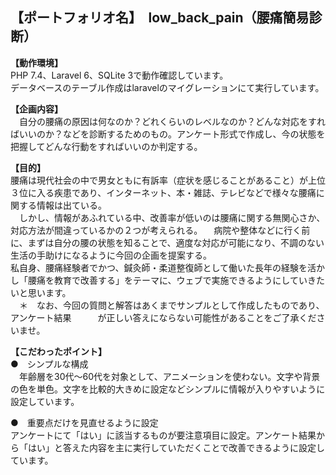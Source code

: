 ## 【ポートフォリオ名】　low_back_pain（腰痛簡易診断）

__【動作環境】__
<br>
PHP 7.4、Laravel 6、SQLite 3で動作確認しています。
<br>
データベースのテーブル作成はlaravelのマイグレーションにて実行しています。

__【企画内容】__
<br>
　自分の腰痛の原因は何なのか？どれくらいのレベルなのか？どんな対応をすればいいのか？などを診断するためのもの。アンケート形式で作成し、今の状態を把握してどんな行動をすればいいのか判定する。

__【目的】__
　<br>
 腰痛は現代社会の中で男女ともに有訴率（症状を感じることがあること）が上位３位に入る疾患であり、インターネット、本・雑誌、テレビなどで様々な腰痛に関する情報は出ている。
 <br>
　しかし、情報があふれている中、改善率が低いのは腰痛に関する無関心さか、対応方法が間違っているかの２つが考えられる。
　病院や整体などに行く前に、まずは自分の腰の状態を知ることで、適度な対応が可能になり、不調のない生活の手助けになるように今回の企画を提案する。
　<br>
 私自身、腰痛経験者でかつ、鍼灸師・柔道整復師として働いた長年の経験を活かし「腰痛を教育で改善する」をテーマに、ウェブで実施できるようにしていきたいと思います。
 <br>
　＊　なお、今回の質問と解答はあくまでサンプルとして作成したものであり、アンケート結果　　　が正しい答えにならない可能性があることをご了承くださいませ。

__【こだわったポイント】__
<br>
●　シンプルな構成　
<br>
　年齢層を30代～60代を対象として、アニメーションを使わない。文字や背景の色を単色。文字を比較的大きめに設定などシンプルに情報が入りやすいように設定しています。

●　重要点だけを見直せるように設定
　<br>
 アンケートにて「はい」に該当するものが要注意項目に設定。アンケート結果から「はい」と答えた内容を主に実行していただくことで改善できるように設定しています。

